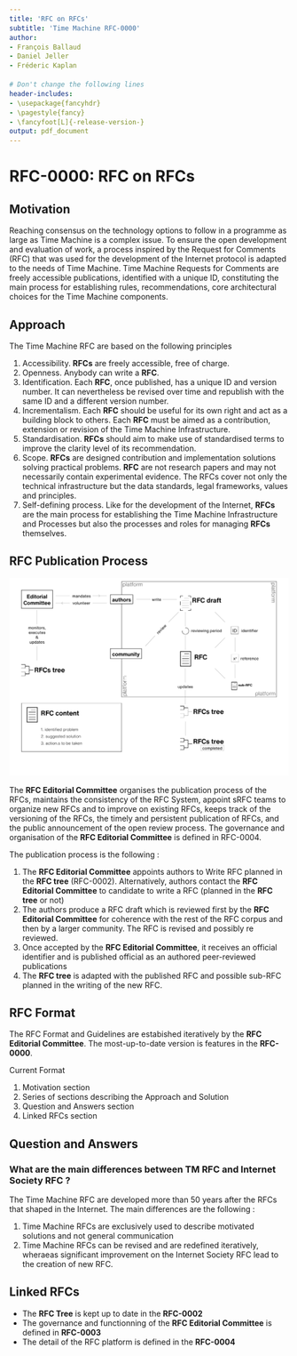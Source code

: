 ```yaml
---
title: 'RFC on RFCs'
subtitle: 'Time Machine RFC-0000'
author:
- François Ballaud
- Daniel Jeller
- Fréderic Kaplan

# Don't change the following lines
header-includes:
- \usepackage{fancyhdr}
- \pagestyle{fancy}
- \fancyfoot[L]{-release-version-}
output: pdf_document
---
```


# RFC-0000: RFC on RFCs

## Motivation

Reaching consensus on the technology options to follow in a programme as large as Time Machine is a complex issue. To ensure the open development and evaluation of work, a process inspired by the Request for Comments (RFC) that was used for the development of the Internet protocol is adapted to the needs of Time Machine. Time Machine Requests for Comments are freely accessible publications, identified with a unique ID, constituting the main process for establishing rules, recommendations, core architectural choices for the Time Machine components.

## Approach

The Time Machine RFC are based on the following principles 

1. Accessibility.  **RFCs** are freely accessible, free of charge. 
2. Openness. Anybody can write a **RFC**.
3. Identification.  Each **RFC**, once published, has a unique ID and version number. It can nevertheless be revised over time and republish with the same ID and a different version number. 
4. Incrementalism.  Each **RFC** should be useful for its own right and act as a building block to others. Each **RFC** must be aimed as a contribution, extension or revision of the Time Machine Infrastructure. 
5. Standardisation. **RFCs** should aim to make use of standardised terms to improve the clarity level of its recommendation. 
6. Scope. **RFCs** are designed contribution and implementation solutions solving practical problems. **RFC** are not research papers and may not necessarily contain experimental evidence. The RFCs cover not only the technical infrastructure but the data standards, legal frameworks, values and principles. 
7. Self-defining process. Like for the development of the Internet, **RFCs** are the main process for establishing the Time Machine Infrastructure and Processes  but also the processes and roles for managing **RFCs** themselves.

## RFC Publication Process

![75 % center](rfc_process.jpg)

The **RFC Editorial Committee** organises the publication process of the RFCs, maintains the consistency of the RFC System, appoint sRFC teams to organize new RFCs and to improve on existing RFCs, keeps track of the versioning of the RFCs, the timely and persistent publication of RFCs, and the public announcement of the open review process. The governance and organisation of the **RFC Editorial Committee** is defined in RFC-0004. 

The publication process is the following : 

1. The **RFC Editorial Committee** appoints authors to Write RFC planned in the **RFC tree** (RFC-0002). Alternatively, authors contact the **RFC Editorial Committee** to candidate to write a RFC (planned in the **RFC tree**  or not)
2. The authors produce a RFC draft which is reviewed first by the **RFC Editorial Committee**  for coherence with the rest of the RFC corpus and then by a larger community. The RFC is revised and possibly re reviewed. 
3. Once accepted by the **RFC Editorial Committee**, it receives an official identifier and is published official as an authored peer-reviewed publications 
4. The **RFC tree** is adapted with the published RFC and possible sub-RFC planned in the writing of the new RFC.

## RFC Format

The RFC Format and Guidelines are estabished iteratively by the **RFC Editorial Committee**. The most-up-to-date version is features in the **RFC-0000**.

Current Format
1. Motivation section
2. Series of sections describing the Approach and Solution 
3. Question and Answers section
4. Linked RFCs section

## Question and Answers 

### What are the main differences between TM RFC and Internet Society RFC ?

The Time Machine RFC are developed more than 50 years after the RFCs that shaped in the Internet. The main differences are the following :
1. Time Machine RFCs are exclusively used to describe motivated solutions and not general communication
2. Time Machine RFCs can be revised and are redefined iteratively, wheraeas significant improvement on the Internet Society RFC lead to the creation of new RFC. 

## Linked RFCs

* The **RFC Tree** is kept up to date in the **RFC-0002**
* The governance and functionning of the **RFC Editorial Committee** is defined in **RFC-0003**
* The detail of the RFC platform is defined in the **RFC-0004**
